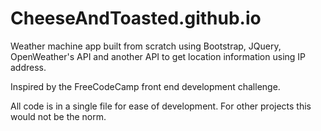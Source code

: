 # CheeseAndToasted.github.io


Weather machine app built from scratch using Bootstrap, JQuery, OpenWeather's API and another API to get location information using IP address.  

Inspired by the FreeCodeCamp front end development challenge.  

All code is in a single file for ease of development.  For other projects this would not be the norm.
